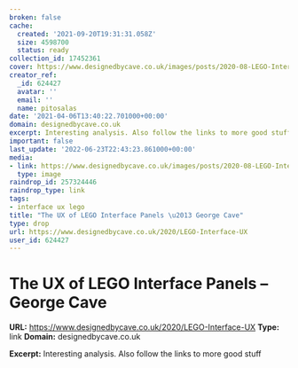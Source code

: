 ```yaml
---
broken: false
cache:
  created: '2021-09-20T19:31:31.058Z'
  size: 4598700
  status: ready
collection_id: 17452361
cover: https://www.designedbycave.co.uk/images/posts/2020-08-LEGO-Interface-UX/og_image.jpg
creator_ref:
  _id: 624427
  avatar: ''
  email: ''
  name: pitosalas
date: '2021-04-06T13:40:22.701000+00:00'
domain: designedbycave.co.uk
excerpt: Interesting analysis. Also follow the links to more good stuff
important: false
last_update: '2022-06-23T22:43:23.861000+00:00'
media:
- link: https://www.designedbycave.co.uk/images/posts/2020-08-LEGO-Interface-UX/og_image.jpg
  type: image
raindrop_id: 257324446
raindrop_type: link
tags:
- interface ux lego
title: "The UX of LEGO Interface Panels \u2013 George Cave"
type: drop
url: https://www.designedbycave.co.uk/2020/LEGO-Interface-UX
user_id: 624427
---
```


# The UX of LEGO Interface Panels – George Cave

**URL:** https://www.designedbycave.co.uk/2020/LEGO-Interface-UX
**Type:** link
**Domain:** designedbycave.co.uk

**Excerpt:** Interesting analysis. Also follow the links to more good stuff
